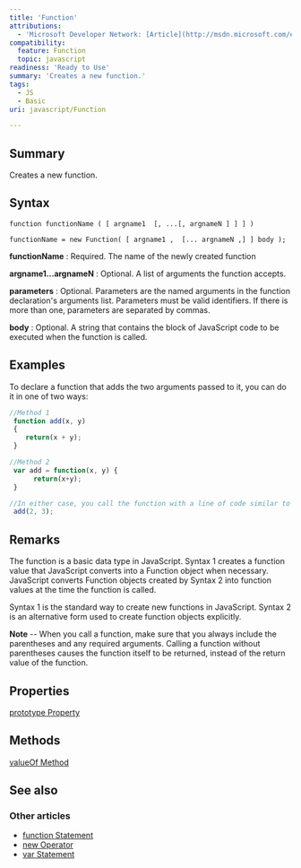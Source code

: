 ```yaml
---
title: 'Function'
attributions:
  - 'Microsoft Developer Network: [Article](http://msdn.microsoft.com/en-us/library/ie/x844tc74(v=vs.94).aspx)'
compatibility:
  feature: Function
  topic: javascript
readiness: 'Ready to Use'
summary: 'Creates a new function.'
tags:
  - JS
  - Basic
uri: javascript/Function

---
```

## Summary

Creates a new function.

## Syntax

    function functionName ( [ argname1  [, ...[, argnameN ] ] ] )

    functionName = new Function( [ argname1 ,  [... argnameN ,] ] body );

**functionName**
:   Required. The name of the newly created function

**argname1...argnameN**
:   Optional. A list of arguments the function accepts.

**parameters**
:   Optional. Parameters are the named arguments in the function declaration's arguments list. Parameters must be valid identifiers. If there is more than one, parameters are separated by commas.

**body**
:   Optional. A string that contains the block of JavaScript code to be executed when the function is called.

## Examples

To declare a function that adds the two arguments passed to it, you can do it in one of two ways:

``` js
//Method 1
 function add(x, y)
 {
    return(x + y);
 }

//Method 2
 var add = function(x, y) {
      return(x+y);
 }

//In either case, you call the function with a line of code similar to this:
 add(2, 3);
```

## Remarks

The function is a basic data type in JavaScript. Syntax 1 creates a function value that JavaScript converts into a Function object when necessary. JavaScript converts Function objects created by Syntax 2 into function values at the time the function is called.

Syntax 1 is the standard way to create new functions in JavaScript. Syntax 2 is an alternative form used to create function objects explicitly.

**Note** -- When you call a function, make sure that you always include the parentheses and any required arguments. Calling a function without parentheses causes the function itself to be returned, instead of the return value of the function.

## Properties

[prototype Property](/javascript/arguments/0_n_Properties)

## Methods

[valueOf Method](/javascript/Function/apply)

## See also

### Other articles

-   [function Statement](/javascript/statements/function)
-   [new Operator](/javascript/operators/new)
-   [var Statement](/javascript/statements/var)


